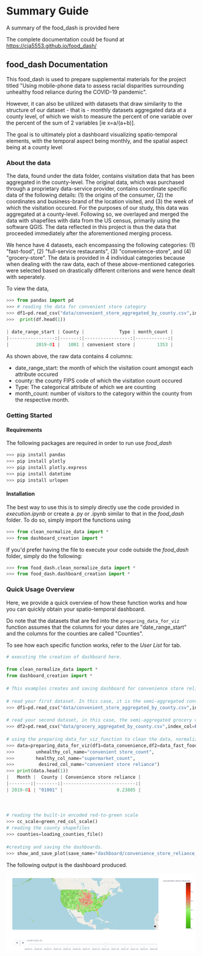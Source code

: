 # Summary Guide

A summary of the food_dash is provided here 

The complete documentation could be found at https://cja5553.github.io/food_dash/ 

## food_dash Documentation

This food_dash is used to prepare supplemental materials for the project titled "Using mobile-phone data to assess racial disparities surrounding unhealthy food reliance during the COVID-19 pandemic". 

However, it can also be utilized with datasets that draw similarity to the structure of our dataset - that is - monthly datasets aggregated data at a county level, of which we wish to measure the percent of one variable over the percent of the sum of 2 variables [ie x=a/(a+b)]. 

The goal is to ultimately plot a dashboard visualizing spatio-temporal elements, with the temporal aspect being monthly, and the spatial aspect being at a county level

### About the data

The data, found under the data folder, contains visitation data that has been aggregated in the county-level. The original data, which was purchased through a proprietary data-service provider, contains coordinate specific data of the following details: (1) the origins of the consumer, (2) the coordinates and business-brand of the location visited, and (3) the week of which the visitation occured. For the purposes of our study, this data was aggregated at a county-level. Following so, we overlayed and merged the data with shapefiles with data from the US census, primarily using the software QGIS. The data reflected in this project is thus the data that proceeded immediately after the aforementioned merging process.

We hence have 4 datasets, each encompassing the following categories: (1) "fast-food", (2) "full-service restaurants", (3) "convenience-store", and (4) "grocery-store". The data is provided in 4 individual categories because when dealing with the raw data, each of these above-mentioned categories were selected based on drastically different criterions and were hence dealt with seperately.

To view the data, 

```python
>>> from pandas import pd
>>> # reading the data for convenient store category 
>>> df1=pd.read_csv("data/convenient_store_aggregated_by_county.csv",index_col=False)
>>>  print(df.head(1))

| date_range_start | County |             Type | month_count |
|-----------------:|-------:|-----------------:|------------:|
|          2019-01 |   1001 | convenient store |        1353 |

```

As shown above, the raw data contains 4 columns:
- date_range_start: the month of which the visitation count amongst each attribute occured
- county: the county FIPS code of which the visitation count occured
- Type: The categorical attribute of which we are counting
- month_count: number of visitors to the category within the county from the respective month. 



### Getting Started

#### Requirements

The following packages are required in order to run use *food_dash*

```python
>>> pip install pandas
>>> pip install plotly
>>> pip install plotly.express
>>> pip install datetime
>>> pip install urlopen
```

#### Installation

The best way to use this is to simply directly use the code provided in *execution.ipynb* or create a .py or .ipynb similar to that in the *food_dash* folder. To do so, simply import the functions using 

```python
>>> from clean_normalize_data import *
>>> from dashboard_creation import *
```

If you'd prefer having the file to execute your code outside the *food_dash* folder, simply do the following:
```python
>>> from food_dash.clean_normalize_data import *
>>> from food_dash.dashboard_creation import *
```

### Quick Usage Overview

Here, we provide a quick overview of how these function works and how you can quickly obtain your spatio-temporal dashboard. 

Do note that the datasets that are fed into the ``preparing_data_for_viz`` function assumes that the columns for your dates are "date_range_start" and the columns for the counties are called "Counties". 

To see how each specific function works, refer to the *User List* for tab. 

```python
# executing the creation of dashboard here. 

from clean_normalize_data import *
from dashboard_creation import *

# This examples creates and saving dashboard for convenience store reliance.

# read your first dataset. In this case, it is the semi-aggregated convenience store visits file
>>> df1=pd.read_csv("data/convenient_store_aggregated_by_county.csv",index_col=False) 

# read your second dataset, in this case, the semi-aggregated grocery visits file
>>> df2=pd.read_csv("data/grocery_aggregated_by_county.csv",index_col=False)

# using the preparing data_for_viz_function to clean the data, normalize it, calculate the "convenience store reliance index" and prepare the data for visualization. 
>>> data=preparing_data_for_viz(df1=data_convenience,df2=data_fast_food
>>>        unhealthy_col_name="convenient store_count",
>>>        healthy_col_name="supermarket_count",
>>>         desired_col_name="convenient store reliance")  
>>> print(data.head(1))
|   Month |  County | Convenience store reliance |
|--------:|--------:|---------------------------:|
| 2019-01 | "01001" |                    0.23885 |



# reading the built-in encoded red-to-green scale
>>> cc_scale=green_red_col_scale()  
# reading the county shapefiles 
>>> counties=loading_counties_file() 

#creating and saving the dashboards. 
>>> show_and_save_plot(save_name="dashboard/convenience_store_reliance_plot.html" attribute_name="convenient store reliance",cc_scale=cc_scale,data=data, counties=counties)
```
The following output is the dashboard produced. 

![dashboard](food_dash-documentation/docs/dash.png)

